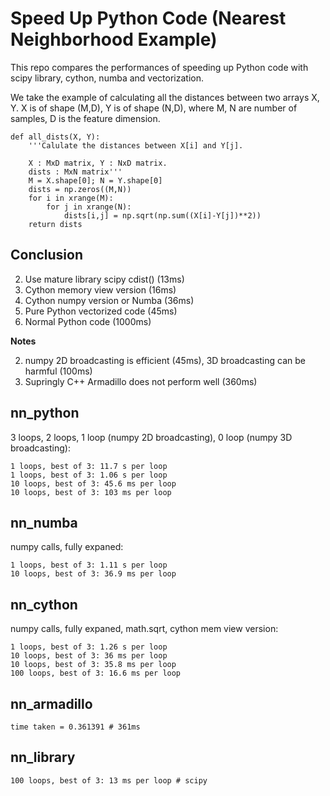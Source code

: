 Speed Up Python Code (Nearest Neighborhood Example)
===================================================

This repo compares the performances of speeding up Python code with scipy library, cython, numba and vectorization.

We take the example of calculating all the distances between two arrays X, Y. 
X is of shape (M,D), Y is of shape (N,D), where M, N are number of samples, D is the feature dimension.

```
def all_dists(X, Y):
	'''Calulate the distances between X[i] and Y[j].

	X : MxD matrix, Y : NxD matrix.
	dists : MxN matrix'''
	M = X.shape[0]; N = Y.shape[0]
	dists = np.zeros((M,N))
	for i in xrange(M):
		for j in xrange(N):
			dists[i,j] = np.sqrt(np.sum((X[i]-Y[j])**2))
	return dists
```

Conclusion
----------

2. Use mature library scipy cdist() (13ms)
4. Cython memory view version (16ms)
6. Cython numpy version or Numba (36ms)
8. Pure Python vectorized code (45ms)
10. Normal Python code (1000ms)

**Notes**

2. numpy 2D broadcasting is efficient (45ms), 3D broadcasting can be harmful (100ms)
4. Supringly C++ Armadillo does not perform well (360ms)


nn_python
---------

3 loops, 2 loops, 1 loop (numpy 2D broadcasting), 0 loop (numpy 3D broadcasting):

	1 loops, best of 3: 11.7 s per loop
	1 loops, best of 3: 1.06 s per loop
	10 loops, best of 3: 45.6 ms per loop
	10 loops, best of 3: 103 ms per loop

nn_numba
--------

numpy calls, fully expaned:

	1 loops, best of 3: 1.11 s per loop
	10 loops, best of 3: 36.9 ms per loop

nn_cython
---------

numpy calls, fully expaned, math.sqrt, cython mem view version:

	1 loops, best of 3: 1.26 s per loop
	10 loops, best of 3: 36 ms per loop
	10 loops, best of 3: 35.8 ms per loop
	100 loops, best of 3: 16.6 ms per loop

nn_armadillo
------------ 

	time taken = 0.361391 # 361ms

nn_library
----------

	100 loops, best of 3: 13 ms per loop # scipy
